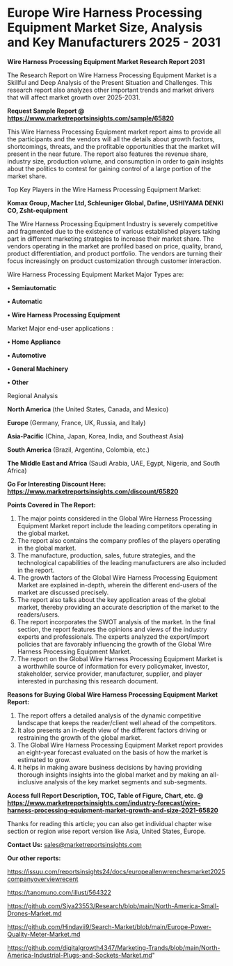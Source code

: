 # Europe Wire Harness Processing Equipment Market Size, Analysis and Key Manufacturers 2025 - 2031

<strong>Wire Harness Processing Equipment Market Research Report 2031</strong>

The Research Report on Wire Harness Processing Equipment Market is a Skillful and Deep Analysis of the Present Situation and Challenges. This research report also analyzes other important trends and market drivers that will affect market growth over 2025-2031.

<strong>Request Sample Report @ <a href=https://www.marketreportsinsights.com/sample/65820>https://www.marketreportsinsights.com/sample/65820</a></strong>

This Wire Harness Processing Equipment market report aims to provide all the participants and the vendors will all the details about growth factors, shortcomings, threats, and the profitable opportunities that the market will present in the near future. The report also features the revenue share, industry size, production volume, and consumption in order to gain insights about the politics to contest for gaining control of a large portion of the market share.

Top Key Players in the Wire Harness Processing Equipment Market:

<strong>Komax Group, Macher Ltd, Schleuniger Global, Dafine, USHIYAMA DENKI CO, Zsht-equipment</strong>

The Wire Harness Processing Equipment Industry is severely competitive and fragmented due to the existence of various established players taking part in different marketing strategies to increase their market share. The vendors operating in the market are profiled based on price, quality, brand, product differentiation, and product portfolio. The vendors are turning their focus increasingly on product customization through customer interaction.

Wire Harness Processing Equipment Market Major Types are:

<strong>• Semiautomatic

• Automatic

• Wire Harness Processing Equipment</strong>

Market Major end-user applications :

<strong>• Home Appliance

• Automotive

• General Machinery

• Other</strong>

Regional Analysis

</u><strong><b>North America</b></strong> (the United States, Canada, and Mexico)

<strong><b>Europe </b></strong>(Germany, France, UK, Russia, and Italy)

<strong><b>Asia-Pacific</b></strong> (China, Japan, Korea, India, and Southeast Asia)

<strong><b>South America</b></strong> (Brazil, Argentina, Colombia, etc.)

<strong><b>The Middle East and Africa</b></strong> (Saudi Arabia, UAE, Egypt, Nigeria, and South Africa)

<strong>Go For Interesting Discount Here: <a href=https://www.marketreportsinsights.com/discount/65820>https://www.marketreportsinsights.com/discount/65820</a></strong>

<strong>Points Covered in The Report:</strong>
<ol>
  <li>The major points considered in the Global Wire Harness Processing Equipment Market report include the leading competitors operating in the global market.</li>
  <li>The report also contains the company profiles of the players operating in the global market.</li>
  <li>The manufacture, production, sales, future strategies, and the technological capabilities of the leading manufacturers are also included in the report.</li>
  <li>The growth factors of the Global Wire Harness Processing Equipment Market are explained in-depth, wherein the different end-users of the market are discussed precisely.</li>
  <li>The report also talks about the key application areas of the global market, thereby providing an accurate description of the market to the readers/users.</li>
  <li>The report incorporates the SWOT analysis of the market. In the final section, the report features the opinions and views of the industry experts and professionals. The experts analyzed the export/import policies that are favorably influencing the growth of the Global Wire Harness Processing Equipment Market.</li>
  <li>The report on the Global Wire Harness Processing Equipment Market is a worthwhile source of information for every policymaker, investor, stakeholder, service provider, manufacturer, supplier, and player interested in purchasing this research document.</li>
</ol>
<strong>Reasons for Buying Global Wire Harness Processing Equipment Market Report:</strong>

<ol>
  <li>The report offers a detailed analysis of the dynamic competitive landscape that keeps the reader/client well ahead of the competitors.</li>
  <li>It also presents an in-depth view of the different factors driving or restraining the growth of the global market.</li>
  <li>The Global Wire Harness Processing Equipment Market report provides an eight-year forecast evaluated on the basis of how the market is estimated to grow.</li>
  <li>It helps in making aware business decisions by having providing thorough insights insights into the global market and by making an all-inclusive analysis of the key market segments and sub-segments.</li>
</ol>
<strong>Access full Report Description, TOC, Table of Figure, Chart, etc. @ <a href=https://www.marketreportsinsights.com/industry-forecast/wire-harness-processing-equipment-market-growth-and-size-2021-65820>https://www.marketreportsinsights.com/industry-forecast/wire-harness-processing-equipment-market-growth-and-size-2021-65820</a></strong>


Thanks for reading this article; you can also get individual chapter wise section or region wise report version like Asia, United States, Europe.

<strong>Contact Us:</strong>
sales@marketreportsinsights.com

<strong>Our other reports:</strong>

<a href=https://issuu.com/reportsinsights24/docs/europeallenwrenchesmarket2025companyoverviewrecent>https://issuu.com/reportsinsights24/docs/europeallenwrenchesmarket2025companyoverviewrecent</a>

<a href=https://tanomuno.com/illust/564322>https://tanomuno.com/illust/564322</a>

<a href=https://github.com/Siya23553/Research/blob/main/North-America-Small-Drones-Market.md>https://github.com/Siya23553/Research/blob/main/North-America-Small-Drones-Market.md</a>

<a href=https://github.com/Hindavii9/Search-Market/blob/main/Europe-Power-Quality-Meter-Market.md>https://github.com/Hindavii9/Search-Market/blob/main/Europe-Power-Quality-Meter-Market.md</a>

<a href=https://github.com/digitalgrowth4347/Marketing-Trands/blob/main/North-America-Industrial-Plugs-and-Sockets-Market.md>https://github.com/digitalgrowth4347/Marketing-Trands/blob/main/North-America-Industrial-Plugs-and-Sockets-Market.md</a>"
